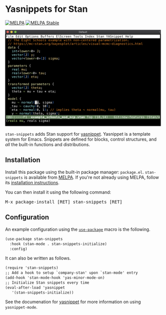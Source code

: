 # Yasnippets for Stan

[![MELPA](http://melpa.org/packages/stan-snippets-badge.svg)](http://melpa.org/#/stan-snippets)
[![MELPA Stable](http://stable.melpa.org/packages/stan-snippets-badge.svg)](http://stable.melpa.org/#/stan-snippets)

![Example snippet](example_snippet.png)

`stan-snippets` adds Stan support for [yasnippet](https://github.com/capitaomorte/yasnippet). Yasnippet is a template system for Emacs. Snippets are defined for blocks, control structures, and *all* the built-in functions and distributions.


## Installation
Install this package using the built-in package manager: `package.el`. `stan-snippets` is available from [MELPA](http://melpa.org). If you're not already using MELPA, follow its [installation instructions](http://melpa.org/#/getting-started).

You can then install it using the following command:

<kbd>M-x package-install [RET] stan-snippets [RET]</kbd>


## Configuration
An example configuration using the [`use-package`](https://github.com/jwiegley/use-package) macro is the following.

```{lisp}
(use-package stan-snippets
  :hook (stan-mode . stan-snippets-initialize)
  :config)
```

It can also be written as follows.

```{lisp}
(require 'stan-snippets)
;; Add a hook to setup `company-stan' upon `stan-mode' entry
(add-hook 'stan-mode-hook 'yas-minor-mode-on)
;; Initialize Stan snippets every time
(eval-after-load 'yasnippet
   '(stan-snippets-initialize))
```

See the documenation for [yasnippet](https://github.com/capitaomorte/yasnippet) for more information on using `yasnippet-mode`.
